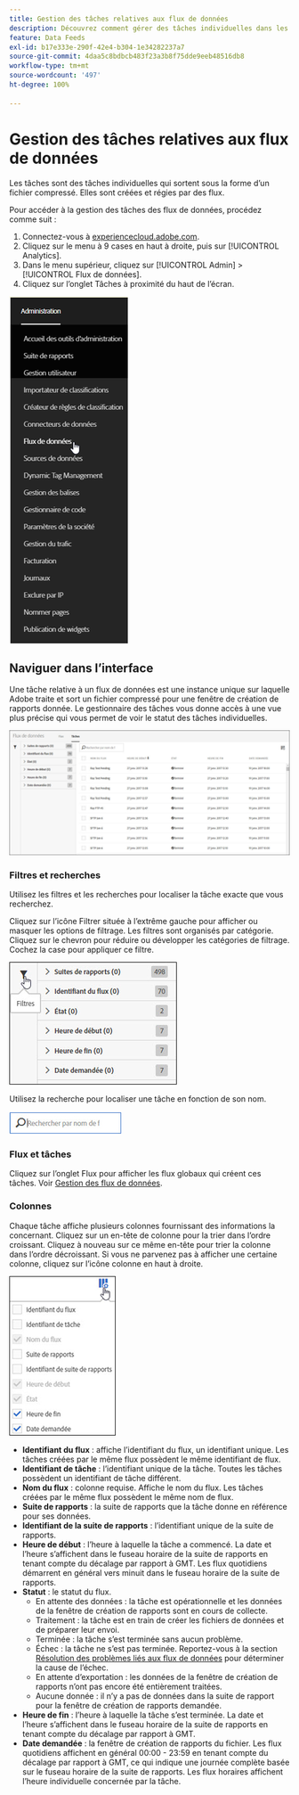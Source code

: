 ```yaml
---
title: Gestion des tâches relatives aux flux de données
description: Découvrez comment gérer des tâches individuelles dans les flux de données.
feature: Data Feeds
exl-id: b17e333e-290f-42e4-b304-1e34282237a7
source-git-commit: 4daa5c8bdbcb483f23a3b8f75dde9eeb48516db8
workflow-type: tm+mt
source-wordcount: '497'
ht-degree: 100%

---
```


# Gestion des tâches relatives aux flux de données

Les tâches sont des tâches individuelles qui sortent sous la forme d’un fichier compressé. Elles sont créées et régies par des flux.

Pour accéder à la gestion des tâches des flux de données, procédez comme suit :

1. Connectez-vous à [experiencecloud.adobe.com](https://experiencecloud.adobe.com).
2. Cliquez sur le menu à 9 cases en haut à droite, puis sur [!UICONTROL Analytics].
3. Dans le menu supérieur, cliquez sur [!UICONTROL Admin] > [!UICONTROL Flux de données].
4. Cliquez sur l’onglet Tâches à proximité du haut de l’écran.

![Menu du flux de données](assets/AdminMenu.png)

## Naviguer dans l’interface

Une tâche relative à un flux de données est une instance unique sur laquelle Adobe traite et sort un fichier compressé pour une fenêtre de création de rapports donnée. Le gestionnaire des tâches vous donne accès à une vue plus précise qui vous permet de voir le statut des tâches individuelles.

![Tâches](assets/jobs.jpg)

### Filtres et recherches

Utilisez les filtres et les recherches pour localiser la tâche exacte que vous recherchez.

Cliquez sur l’icône Filtrer située à l’extrême gauche pour afficher ou masquer les options de filtrage. Les filtres sont organisés par catégorie. Cliquez sur le chevron pour réduire ou développer les catégories de filtrage. Cochez la case pour appliquer ce filtre.

![Filtrer](assets/jobs-filter.jpg)

Utilisez la recherche pour localiser une tâche en fonction de son nom.

![Recherche](assets/search.jpg)

### Flux et tâches

Cliquez sur l’onglet Flux pour afficher les flux globaux qui créent ces tâches. Voir [Gestion des flux de données](df-manage-feeds.md).

### Colonnes

Chaque tâche affiche plusieurs colonnes fournissant des informations la concernant. Cliquez sur un en-tête de colonne pour la trier dans l’ordre croissant. Cliquez à nouveau sur ce même en-tête pour trier la colonne dans l’ordre décroissant. Si vous ne parvenez pas à afficher une certaine colonne, cliquez sur l’icône colonne en haut à droite.

![Icône Colonne](assets/job-cols.jpg)

* **Identifiant du flux** : affiche l’identifiant du flux, un identifiant unique. Les tâches créées par le même flux possèdent le même identifiant de flux.
* **Identifiant de tâche** : l’identifiant unique de la tâche. Toutes les tâches possèdent un identifiant de tâche différent.
* **Nom du flux** : colonne requise. Affiche le nom du flux. Les tâches créées par le même flux possèdent le même nom de flux.
* **Suite de rapports** : la suite de rapports que la tâche donne en référence pour ses données.
* **Identifiant de la suite de rapports** : l’identifiant unique de la suite de rapports.
* **Heure de début** : l’heure à laquelle la tâche a commencé. La date et l’heure s’affichent dans le fuseau horaire de la suite de rapports en tenant compte du décalage par rapport à GMT. Les flux quotidiens démarrent en général vers minuit dans le fuseau horaire de la suite de rapports.
* **Statut** : le statut du flux.
   * En attente des données : la tâche est opérationnelle et les données de la fenêtre de création de rapports sont en cours de collecte.
   * Traitement : la tâche est en train de créer les fichiers de données et de préparer leur envoi.
   * Terminée : la tâche s’est terminée sans aucun problème.
   * Échec : la tâche ne s’est pas terminée. Reportez-vous à la section [Résolution des problèmes liés aux flux de données](troubleshooting.md) pour déterminer la cause de l’échec.
   * En attente d’exportation : les données de la fenêtre de création de rapports n’ont pas encore été entièrement traitées.
   * Aucune donnée : il n’y a pas de données dans la suite de rapport pour la fenêtre de création de rapports demandée.
* **Heure de fin** : l’heure à laquelle la tâche s’est terminée. La date et l’heure s’affichent dans le fuseau horaire de la suite de rapports en tenant compte du décalage par rapport à GMT.
* **Date demandée** : la fenêtre de création de rapports du fichier. Les flux quotidiens affichent en général 00:00 - 23:59 en tenant compte du décalage par rapport à GMT, ce qui indique une journée complète basée sur le fuseau horaire de la suite de rapports. Les flux horaires affichent l’heure individuelle concernée par la tâche.
